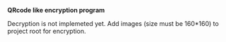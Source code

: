 **QRcode like encryption program**

Decryption is not implemeted yet. Add images (size must be 160*160) to project root for encryption.

